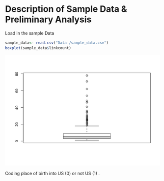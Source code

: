

# Description of Sample Data & Preliminary Analysis


Load in the sample Data 


```r
sample_data<- read.csv("Data /sample_data.csv")
boxplot(sample_data$linkcount)
```

![](Description_files/figure-html/unnamed-chunk-1-1.png)<!-- -->

Coding place of birth into US (0) or not US (1) . 


